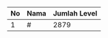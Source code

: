 | No | Nama            | Jumlah Level |
|----|-----------------|--------------|
| 1  | #    |    2879        |
